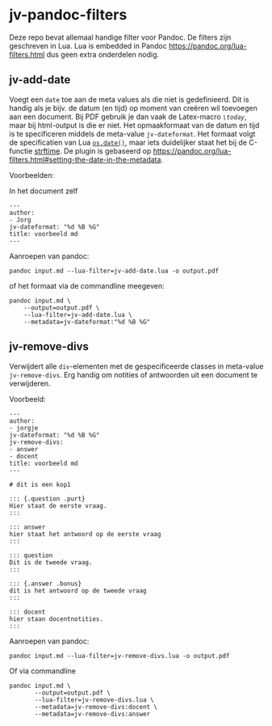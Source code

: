 # jv-pandoc-filters

Deze repo bevat allemaal handige filter voor Pandoc. De filters zijn
geschreven in Lua. Lua is embedded in Pandoc
<https://pandoc.org/lua-filters.html> dus geen extra onderdelen nodig.

## jv-add-date

Voegt een `date` toe aan de meta values als die niet is gedefinieerd.
Dit is handig als je bijv. de datum (en tijd) op moment van creëren wil
toevoegen aan een document. Bij PDF gebruik je dan vaak de Latex-macro
*`\today`*, maar bij html-output is die er niet. Het opmaakformaat van
de datum en tijd is te specificeren middels de meta-value
`jv-dateformat`. Het formaat volgt de specificatien van Lua
[`os.date()`](https://www.lua.org/manual/5.3/manual.html#pdf-os.date),
maar iets duidelijker staat het bij de C-functie
[strftime](https://cplusplus.com/reference/ctime/strftime/#parameters).
De plugin is gebaseerd op
<https://pandoc.org/lua-filters.html#setting-the-date-in-the-metadata>.

Voorbeelden:

In het document zelf

    ---
    author:
    - Jorg
    jv-dateformat: "%d %B %G"
    title: voorbeeld md
    ---

Aanroepen van pandoc:

    pandoc input.md --lua-filter=jv-add-date.lua -o output.pdf

of het formaat via de commandline meegeven:

    pandoc input.md \
        --output=output.pdf \
        --lua-filter=jv-add-date.lua \
        --metadata=jv-dateformat:"%d %B %G"

## jv-remove-divs

Verwijdert alle `div`-elementen met de gespecificeerde classes in
meta-value `jv-remove-divs`. Erg handig om notities of antwoorden uit
een document te verwijderen.

Voorbeeld:

    ---
    author:
    - jorgje
    jv-dateformat: "%d %B %G"
    jv-remove-divs:
    - answer
    - docent
    title: voorbeeld md
    ---

    # dit is een kop1

    ::: {.question .purt}
    Hier staat de eerste vraag. 
    :::

    ::: answer
    hier staat het antwoord op de eerste vraag
    :::

    ::: question
    Dit is de tweede vraag.
    :::

    ::: {.answer .bonus}
    dit is het antwoord op de tweede vraag
    :::

    ::: docent
    hier staan docentnotities.
    :::

Aanroepen van pandoc:

    pandoc input.md --lua-filter=jv-remove-divs.lua -o output.pdf

Of via commandline

    pandoc input.md \
           --output=output.pdf \
           --lua-filter=jv-remove-divs.lua \
           --metadata=jv-remove-divs:docent \
           --metadata=jv-remove-divs:answer
